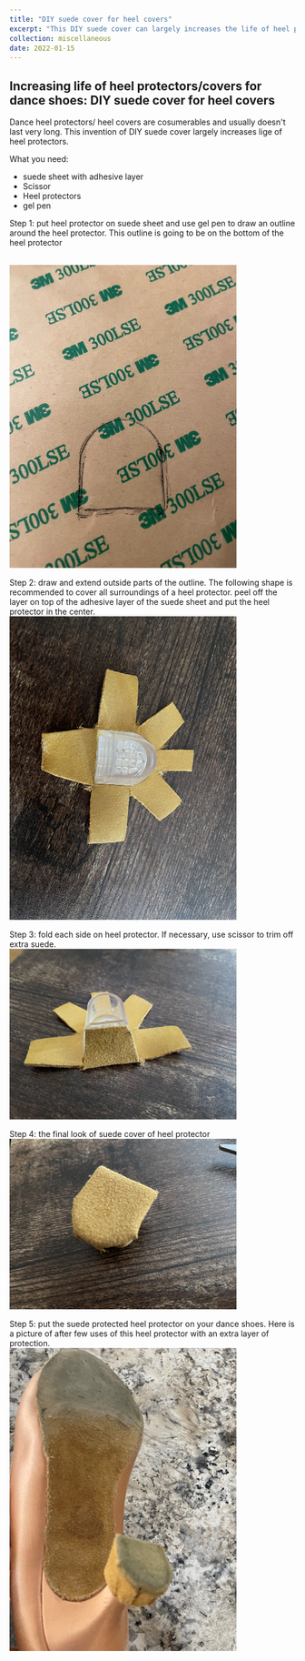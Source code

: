 ```yaml
---
title: "DIY suede cover for heel covers"
excerpt: "This DIY suede cover can largely increases the life of heel protectors/covers for dance shoes <br/><img src='/images/post_heel_cover/final_ori.jpeg' width='400'>"
collection: miscellaneous
date: 2022-01-15
---
```


Increasing life of heel protectors/covers for dance shoes: DIY suede cover for heel covers
----

Dance heel protectors/ heel covers are cosumerables and usually doesn't last very long. This invention of DIY suede cover largely increases lige of heel protectors. 

What you need: 
* suede sheet with adhesive layer
* Scissor
* Heel protectors
* gel pen


Step 1: put heel protector on suede sheet and use gel pen to draw an outline around the heel protector. This outline is going to be on the bottom of the heel protector

<br/><img src='/images/post_heel_cover/draw.jpeg' width="400">


Step 2: draw and extend outside parts of the outline. The following shape is recommended to cover all surroundings of a heel protector.  peel off the layer on top of the adhesive layer of the suede sheet and put the heel protector in the center.
<br/><img src='/images/post_heel_cover/glue_off.jpeg' width="400">

Step 3: fold each side on heel protector. If necessary, use scissor to trim off extra suede. 
<br/><img src='/images/post_heel_cover/fold.jpeg' width="400">


Step 4: the final look of suede cover of heel protector
<br/><img src='/images/post_heel_cover/final_ori.jpeg' width="400">


Step 5: put the suede protected heel protector on your dance shoes. Here is a picture of after few uses of this heel protector with an extra layer of protection. 
<br/><img src='/images/post_heel_cover/put_on.jpeg' width="400">